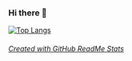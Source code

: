 ### Hi there 👋

[![Top Langs](https://github-readme-stats.vercel.app/api/top-langs/?username=a-burlacu&theme=material-palenight&layout=compact&hide=C,Cmake,Makefile,CSS&langs_count=10)](https://github.com/anuraghazra/github-readme-stats)

###### [Created with GitHub ReadMe Stats](https://github.com/anuraghazra/github-readme-stats)
